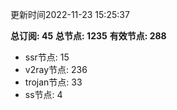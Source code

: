 更新时间2022-11-23 15:25:37

**总订阅: 45**
**总节点: 1235**
**有效节点: 288**
- ssr节点: 15
- v2ray节点: 236
- trojan节点: 33
- ss节点: 4
